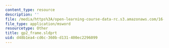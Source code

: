 ```yaml
---
content_type: resource
description: ''
file: /media/https%3A/open-learning-course-data-rc.s3.amazonaws.com/16-810-engineering-design-and-rapid-prototyping-january-iap-2005/d48b1ea4cd6c360bd131400ec2296099_gp2_frame.sldprt
file_type: application/msword
resourcetype: Other
title: gp2_frame.sldprt
uid: d48b1ea4-cd6c-360b-d131-400ec2296099
---
```

